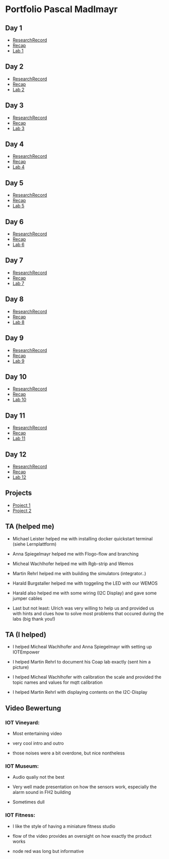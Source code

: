 # Portfolio Pascal Madlmayr

## Day 1
+ [ResearchRecord](https://github.com/pasci199601815/IoTMadlmayrNigl/tree/master/Madlmayr/ResearchReports/Lecture01)
+ [Recap](https://github.com/pasci199601815/IoTMadlmayrNigl/tree/master/Madlmayr/Recaps/Lecture01_Recaps)
+ [Lab 1](https://github.com/pasci199601815/IoTMadlmayrNigl/tree/master/Lab-Exercises/Lab01)
## Day 2
+ [ResearchRecord](https://github.com/pasci199601815/IoTMadlmayrNigl/tree/master/Madlmayr/ResearchReports/Lecture02)
+ [Recap](https://github.com/pasci199601815/IoTMadlmayrNigl/tree/master/Madlmayr/Recaps/Lecture02_Recaps)
+ [Lab 2](https://github.com/pasci199601815/IoTMadlmayrNigl/tree/master/Lab-Exercises/Lab02)
## Day 3
+ [ResearchRecord](https://github.com/pasci199601815/IoTMadlmayrNigl/tree/master/Madlmayr/ResearchReports/Lecture03)
+ [Recap](https://github.com/pasci199601815/IoTMadlmayrNigl/tree/master/Madlmayr/Recaps/Lecture03_Recaps)
+ [Lab 3](https://github.com/pasci199601815/IoTMadlmayrNigl/tree/master/Lab-Exercises/Lab03)
## Day 4
+ [ResearchRecord](https://github.com/pasci199601815/IoTMadlmayrNigl/tree/master/Madlmayr/ResearchReports/Lecture04)
+ [Recap](https://github.com/pasci199601815/IoTMadlmayrNigl/tree/master/Madlmayr/Recaps/Lecture04_Recaps)
+ [Lab 4](https://github.com/pasci199601815/IoTMadlmayrNigl/tree/master/Lab-Exercises/Lab04)
## Day 5
+ [ResearchRecord](https://github.com/pasci199601815/IoTMadlmayrNigl/tree/master/Madlmayr/ResearchReports/Lecture05)
+ [Recap](https://github.com/pasci199601815/IoTMadlmayrNigl/tree/master/Madlmayr/Recaps/Lecture05_Recaps)
+ [Lab 5](https://github.com/pasci199601815/IoTMadlmayrNigl/tree/master/Lab-Exercises/Lab05)
## Day 6
+ [ResearchRecord](https://github.com/pasci199601815/IoTMadlmayrNigl/tree/master/Madlmayr/ResearchReports/Lecture06)
+ [Recap](https://github.com/pasci199601815/IoTMadlmayrNigl/tree/master/Madlmayr/Recaps/Lecture06_Recaps)
+ [Lab 6](https://github.com/pasci199601815/IoTMadlmayrNigl/tree/master/Lab-Exercises/Lab06)
## Day 7
+ [ResearchRecord](https://github.com/pasci199601815/IoTMadlmayrNigl/tree/master/Madlmayr/ResearchReports/Lecture07)
+ [Recap](https://github.com/pasci199601815/IoTMadlmayrNigl/tree/master/Madlmayr/Recaps/Lecture07_Recaps)
+ [Lab 7](https://github.com/pasci199601815/IoTMadlmayrNigl/tree/master/Lab-Exercises/Lab07)
## Day 8
+ [ResearchRecord](https://github.com/pasci199601815/IoTMadlmayrNigl/tree/master/Madlmayr/ResearchReports/Lecture08)
+ [Recap](https://github.com/pasci199601815/IoTMadlmayrNigl/tree/master/Madlmayr/Recaps/Lecture08_Recaps)
+ [Lab 8](https://github.com/pasci199601815/IoTMadlmayrNigl/tree/master/Lab-Exercises/Lab08)
## Day 9
+ [ResearchRecord](https://github.com/pasci199601815/IoTMadlmayrNigl/tree/master/Madlmayr/ResearchReports/Lecture09)
+ [Recap](https://github.com/pasci199601815/IoTMadlmayrNigl/tree/master/Madlmayr/Recaps/Lecture09_Recaps)
+ [Lab 9](https://github.com/pasci199601815/IoTMadlmayrNigl/tree/master/Lab-Exercises/Lab09)
## Day 10
+ [ResearchRecord](https://github.com/pasci199601815/IoTMadlmayrNigl/tree/master/Madlmayr/ResearchReports/Lecture10)
+ [Recap](https://github.com/pasci199601815/IoTMadlmayrNigl/tree/master/Madlmayr/Recaps/Lecture10_Recaps)
+ [Lab 10](https://github.com/pasci199601815/IoTMadlmayrNigl/tree/master/Lab-Exercises/Lab10)
## Day 11
+ [ResearchRecord](https://github.com/pasci199601815/IoTMadlmayrNigl/tree/master/Madlmayr/ResearchReports/Lecture11)
+ [Recap](https://github.com/pasci199601815/IoTMadlmayrNigl/tree/master/Madlmayr/Recaps/Lecture11_Recaps)
+ [Lab 11](https://github.com/pasci199601815/IoTMadlmayrNigl/tree/master/Lab-Exercises/Lab11)
## Day 12
+ [ResearchRecord](https://github.com/pasci199601815/IoTMadlmayrNigl/tree/master/Madlmayr/ResearchReports/Lecture12)
+ [Recap](https://github.com/pasci199601815/IoTMadlmayrNigl/tree/master/Madlmayr/Recaps/Lecture12_Recaps)
+ [Lab 12](https://github.com/pasci199601815/IoTMadlmayrNigl/tree/master/Lab-Exercises/Lab12)
## Projects
+ [Project 1](https://github.com/pasci199601815/IoTMadlmayrNigl/tree/master/Project1)
+ [Project 2](https://drive.google.com/file/d/1mhy01Uc7yZ5n6DLwcsP5O0r23wMvCdMc/view?usp=drivesdk)
## TA (helped me)
+ Michael Leister helped me with installing docker quickstart terminal (siehe Lernplattform)

+ Anna Spiegelmayr helped me with Flogo-flow and branching

+ Micheal Wachlhofer helped me with Rgb-strip and Wemos

+ Martin Rehrl helped me with building the simulators (integrator..)

+ Harald Burgstaller helped me with toggeling the LED with our WEMOS

+ Harald also helped me with some wiring (I2C Display) and gave some jumper cables

+ Last but not least: Ulrich was very willing to help us and provided us with hints and clues how to solve most problems that occured during the labs (big thank you!)
## TA (I helped)
+ I helped Micheal Wachlhofer and Anna Spiegelmayr with setting up IOTEmpower

+ I helped Martin Rehrl to document his Coap lab exactly (sent him a picture)

+ I helped Micheal Wachlhofer with calibration the scale and provided the topic names and values for mqtt calibration

+ I helped Martin Rehrl with displaying contents on the I2C-Display

## Video Bewertung
### IOT Vineyard:
+ Most entertaining video

+ very cool intro and outro

+ those noises were a bit overdone, but nice nontheless
### IOT Museum:
+ Audio qualiy not the best

+ Very well made presentation on how the sensors work, especially the alarm sound in FH2 building

+ Sometimes dull
### IOT Fitness:
+ I like the style of having a miniature fitness studio

+ flow of the video provides an oversight on how exactly the product works

+ node red was long but informative
